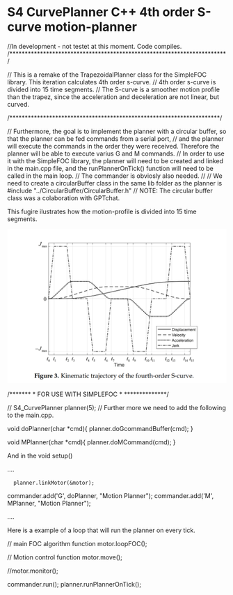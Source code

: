 # S4 CurvePlanner C++ 4th order S-curve motion-planner

//In development - not testet at this moment. Code compiles. 
/***********************************************************************/

// This is a remake of the TrapezoidalPlanner class for the SimpleFOC library. This iteration calculates 4th order s-curve. 
// 4th order s-curve is divided into 15 time segments. 
// The S-curve is a smoother motion profile than the trapez, since the acceleration and deceleration are not linear, but curved.

/*********************************************************************/

// Furthermore, the goal is to implement the planner with a circular buffer, so that the planner can be fed commands from a serial port,
// and the planner will execute the commands in the order they were received. Therefore the planner will be able to execute varius G and M commands.
// In order to use it with the SimpleFOC library, the planner will need to be created and linked in the main.cpp file, and the runPlannerOnTick() function will need to be called in the main loop.
// The commander is obviosly also needed. 
//
// We need to create a circularBuffer class in the same lib folder as the planner is #include "../CircularBuffer/CircularBuffer.h" 
// NOTE: The circular buffer class was a colaboration with GPTchat.

This fugire ilustrates how the motion-profile is divided into 15 time segments.

![alt text](https://github.com/Juanduino/S4_CurvePlanner/blob/main/Images/Figure%203.png)



/******* * FOR USE WITH SIMPLEFOC * **************/

// S4_CurvePlanner planner(5);
// Further more we need to add the following to the main.cpp.


void doPlanner(char *cmd){
  planner.doGcommandBuffer(cmd);
}

void MPlanner(char *cmd){
  planner.doMCommand(cmd);
}



And in the void setup() 
 
 ....

      planner.linkMotor(&motor);
  commander.add('G', doPlanner, "Motion Planner");
  commander.add('M', MPlanner, "Motion Planner");

 ....
  
  
  
  

  Here is a example of a loop that will run the planner on every tick.

   // main FOC algorithm function
  motor.loopFOC();

  // Motion control function
  motor.move();

  //motor.monitor();
  
  commander.run();
  planner.runPlannerOnTick();





